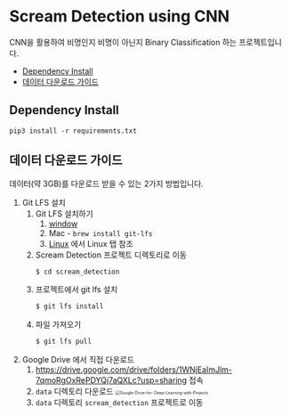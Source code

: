 # Scream Detection using CNN
CNN을 활용하여 비명인지 비명이 아닌지 Binary Classification 하는 프로젝트입니다.

* [Dependency Install](#Dependency-Install)
* [데이터 다운로드 가이드](#데이터-다운로드-가이드)

## Dependency Install
```shell
pip3 install -r requirements.txt
```

## 데이터 다운로드 가이드
데이터(약 3GB)를 다운로드 받을 수 있는 2가지 방법입니다.

1. Git LFS 설치
   1. Git LFS 설치하기
      1. [window](https://hengbokhan.tistory.com/20)
      2. Mac - `brew install git-lfs`
      3. [Linux](https://docs.github.com/en/github/managing-large-files/versioning-large-files/installing-git-large-file-storage) 에서 Linux 탭 참조
   2. Scream Detection 프로젝트 디렉토리로 이동
      ```bash
      $ cd scream_detection
      ```
   3. 프로젝트에서 git lfs 설치
      ```bash
      $ git lfs install
      ```
   4. 파일 가져오기
      ```bash
      $ git lfs pull
      ```
2. Google Drive 에서 직접 다운로드
   1. https://drive.google.com/drive/folders/1WNjEaImJlm-7qmoRgOxRePDYQj7aQXLc?usp=sharing 접속
   2. `data` 디렉토리 다운로드
      <img src="https://user-images.githubusercontent.com/36983960/127766582-3cea0f9c-15ab-4be6-a606-c0702ed1af2d.png" alt="Google-Drive-for- Deep-Learning-with-Projects" style="zoom:50%;" />
   3. `data` 디렉토리 `scream_detection` 프로젝트로 이동
